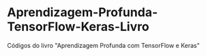 # Aprendizagem-Profunda-TensorFlow-Keras-Livro
Códigos do livro "Aprendizagem Profunda com TensorFlow e Keras"
